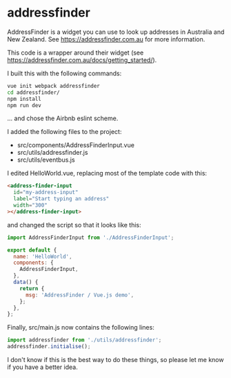 # addressfinder

AddressFinder is a widget you can use to look up addresses in Australia and New Zealand. See https://addressfinder.com.au for more information.

This code is a wrapper around their widget (see https://addressfinder.com.au/docs/getting_started/).

I built this with the following commands:

``` bash
vue init webpack addressfinder
cd addressfinder/
npm install
npm run dev
```
... and chose the Airbnb eslint scheme.

I added the following files to the project:
* src/components/AddressFinderInput.vue
* src/utils/addressfinder.js
* src/utils/eventbus.js

I edited HelloWorld.vue, replacing most of the template code with this:
``` html
<address-finder-input
  id="my-address-input"
  label="Start typing an address"
  width="300"
></address-finder-input>
```
and changed the script so that it looks like this:
``` javascript
import AddressFinderInput from './AddressFinderInput';

export default {
  name: 'HelloWorld',
  components: {
    AddressFinderInput,
  },
  data() {
    return {
      msg: 'AddressFinder / Vue.js demo',
    };
  },
};
```

Finally, src/main.js now contains the following lines:

``` javascript
import addressfinder from './utils/addressfinder';
addressfinder.initialise();
```

I don't know if this is the best way to do these things, so please let me know if you have a better idea.